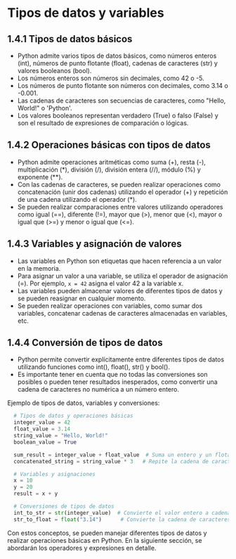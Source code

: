 # Tipos de datos y variables

## 1.4.1 Tipos de datos básicos

- Python admite varios tipos de datos básicos, como números enteros (int), números de punto flotante (float), cadenas de caracteres (str) y valores booleanos (bool).
- Los números enteros son números sin decimales, como 42 o -5.
- Los números de punto flotante son números con decimales, como 3.14 o -0.001.
- Las cadenas de caracteres son secuencias de caracteres, como "Hello, World!" o 'Python'.
- Los valores booleanos representan verdadero (True) o falso (False) y son el resultado de expresiones de comparación o lógicas.

## 1.4.2 Operaciones básicas con tipos de datos

- Python admite operaciones aritméticas como suma (+), resta (-), multiplicación (*), división (/), división entera (//), módulo (%) y exponente (**).
- Con las cadenas de caracteres, se pueden realizar operaciones como concatenación (unir dos cadenas) utilizando el operador (+) y repetición de una cadena utilizando el operador (*).
- Se pueden realizar comparaciones entre valores utilizando operadores como igual (==), diferente (!=), mayor que (>), menor que (<), mayor o igual que (>=) y menor o igual que (<=).

## 1.4.3 Variables y asignación de valores

- Las variables en Python son etiquetas que hacen referencia a un valor en la memoria.
- Para asignar un valor a una variable, se utiliza el operador de asignación (=). Por ejemplo, `x = 42` asigna el valor 42 a la variable x.
- Las variables pueden almacenar valores de diferentes tipos de datos y se pueden reasignar en cualquier momento.
- Se pueden realizar operaciones con variables, como sumar dos variables, concatenar cadenas de caracteres almacenadas en variables, etc.

## 1.4.4 Conversión de tipos de datos

- Python permite convertir explícitamente entre diferentes tipos de datos utilizando funciones como int(), float(), str() y bool().
- Es importante tener en cuenta que no todas las conversiones son posibles o pueden tener resultados inesperados, como convertir una cadena de caracteres no numérica a un número entero.

Ejemplo de tipos de datos, variables y conversiones:

```python
  # Tipos de datos y operaciones básicas
  integer_value = 42
  float_value = 3.14
  string_value = "Hello, World!"
  boolean_value = True

  sum_result = integer_value + float_value  # Suma un entero y un flotante
  concatenated_string = string_value * 3   # Repite la cadena de caracteres 3 veces

  # Variables y asignaciones
  x = 10
  y = 20
  result = x + y

  # Conversiones de tipos de datos
  int_to_str = str(integer_value)  # Convierte el valor entero a cadena de caracteres
  str_to_float = float("3.14")      # Convierte la cadena de caracteres a punto flotante
```

Con estos conceptos, se pueden manejar diferentes tipos de datos y realizar operaciones básicas en Python. En la siguiente sección, se abordarán los operadores y expresiones en detalle.
